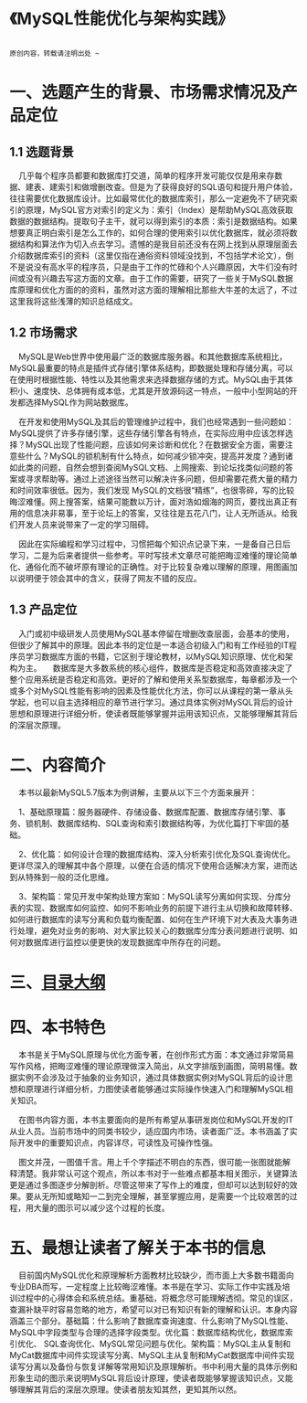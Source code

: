 # 《MySQL性能优化与架构实践》
````

原创内容，转载请注明出处 ~

````

# 一、选题产生的背景、市场需求情况及产品定位
## 1.1 选题背景
&nbsp;&nbsp;&nbsp;&nbsp;几乎每个程序员都要和数据库打交道，简单的程序开发可能仅仅是用来存数据、建表、建索引和做增删改查。但是为了获得良好的SQL语句和提升用户体验，往往需要优化数据库设计。比如最常优化的数据库索引，那么一定避免不了研究索引的原理，MySQL官方对索引的定义为：索引（Index）是帮助MySQL高效获取数据的数据结构。提取句子主干，就可以得到索引的本质：索引是数据结构。如果想要真正明白索引是怎么工作的，如何合理的使用索引以优化数据库，就必须将数据结构和算法作为切入点去学习。遗憾的是我目前还没有在网上找到从原理层面去介绍数据库索引的资料（这里仅指在通俗资料领域没找到，不包括学术论文），倒不是说没有高水平的程序员，只是由于工作的忙碌和个人兴趣原因，大牛们没有时间或没有兴趣去写这方面的文章。由于工作的需要，研究了一些关于MySQL数据库原理和优化方面的的资料，虽然对这方面的理解相比那些大牛差的太远了，不过这里我将这些浅薄的知识总结成文。

## 1.2 市场需求

&nbsp;&nbsp;&nbsp;&nbsp;MySQL是Web世界中使用最广泛的数据库服务器。和其他数据库系统相比，MySQL最重要的特点是插件式存储引擎体系结构，即数据处理和存储分离，可以在使用时根据性能、特性以及其他需求来选择数据存储的方式。MySQL由于其体积小、速度快、总体拥有成本低，尤其是开放源码这一特点，一般中小型网站的开发都选择MySQL作为网站数据库。

&nbsp;&nbsp;&nbsp;&nbsp;在开发和使用MySQL及其后的管理维护过程中，我们也经常遇到一些问题如：MySQL提供了许多存储引擎，这些存储引擎各有特点，在实际应用中应该怎样选择？MySQL出现了性能问题，应该如何来诊断和优化？在数据安全方面，需要注意些什么？MySQL的锁机制有什么特点，如何减少锁冲突，提高并发度？通到诸如此类的问题，自然会想到查阅MySQL文档、上网搜索、到论坛找类似问题的答案或寻求帮助等。通过上述途径当然可以解决许多问题，但却需要花费大量的精力和时间效率很低。因为，我们发现 MySQL的文档很“精练”，也很零碎，写的比较晦涩难懂。网上搜答案，结果可能数以万计，面对浩如烟海的网页，要找出真正有用的信息决非易事，至于论坛上的答案，又往往是五花八门，让人无所适从。给我们开发人员来说带来了一定的学习阻碍。

&nbsp;&nbsp;&nbsp;&nbsp;因此在实际编程和学习过程中，习惯把每个知识点记录下来，一是备自己日后学习，二是为后来者提供一些参考。平时写技术文章尽可能把晦涩难懂的理论简单化、通俗化而不破坏原有理论的正确性。对于比较复杂难以理解的原理，用图画加以说明便于领会其中的含义，获得了网友不错的反应。

## 1.3 产品定位
&nbsp;&nbsp;&nbsp;&nbsp;入门或初中级研发人员使用MySQL基本停留在增删改查层面，会基本的使用，但很少了解其中的原理。因此本书的定位是一本适合初级入门和有工作经验的IT程序员学习数据库方面的书籍，它区别于理论教材，以MySQL知识原理、优化和架构为主。
&nbsp;&nbsp;&nbsp;&nbsp;数据库是大多数系统的核心组件，数据库是否稳定和高效直接决定了整个应用系统是否稳定和高效。更好的了解和使用关系型数据库，每章都涉及一个或多个对MySQL性能有影响的因素及性能优化方法，你可以从课程的第一章从头学起，也可以自主选择相应的章节进行学习。通过具体实例对MySQL背后的设计思想和原理进行详细分析，使读者既能够掌握并运用该知识点，又能够理解其背后的深层次原理。


# 二、内容简介
&nbsp;&nbsp;&nbsp;&nbsp;本书以最新MySQL5.7版本为例讲解，主要从以下三个方面来展开：

&nbsp;&nbsp;&nbsp;&nbsp;1、基础原理篇：服务器硬件、存储设备、数据库配置、数据库存储引擎、事务、锁机制、数据库结构、SQL查询和索引数据结构等，为优化篇打下牢固的基础。

&nbsp;&nbsp;&nbsp;&nbsp;2、优化篇：如何设计合理的数据库结构、深入分析索引优化及SQL查询优化。更详尽深入的理解其中各个原理，以便在合适的情况下使用合适解决方案，进而达到从特殊到一般的泛化思维。

&nbsp;&nbsp;&nbsp;&nbsp;3、架构篇：常见开发中架构处理方案如：MySQL读写分离如何实现、分库分表的实现、数据库如何监控、如何不影响业务的前提下进行主从切换和故障转移、如何进行数据库的读写分离和负载均衡配置、如何在生产环境下对大表及大事务进行处理，避免对业务的影响、对大家比较关心的数据库分库分表问题进行说明、如何对数据库进行监控以便更快的发现数据库中所存在的问题。


# 三、[目录大纲](https://github.com/tcyfree/mysql-actual-combat-and-principle-analysis/blob/master/Catalog.md)


# 四、本书特色
&nbsp;&nbsp;&nbsp;&nbsp;本书是关于MySQL原理与优化方面专著，在创作形式方面：本文通过非常简易写作风格，把晦涩难懂的理论原理做深入简出，从文字排版到画图，简明易懂。数据实例不会涉及过于抽象的业务知识，通过具体数据实例对MySQL背后的设计思想和原理进行详细分析，力图使读者能够通过实际操作快速入门和理解MySQL相关知识。

&nbsp;&nbsp;&nbsp;&nbsp;在图书内容方面，本书主要面向的是所有希望从事研发岗位和MySQL开发的IT从业人员。当前市场中的同类书较少，适应国内市场，读者面广泛。本书涵盖了实际开发中的重要知识点，内容详尽，可读性及可操作性强。

&nbsp;&nbsp;&nbsp;&nbsp;图文并茂，一图值千言。用上千个字描述不明白的东西，很可能一张图就能解释清楚。我非常认可这个观点，所以本书对于一些难点都基本相关图示，关键算法更是通过多图逐步分解剖析。尽管这带来了写作上的难度，但却可以达到较好的效果。要从无所知或略知一二到完全理解，甚至掌握应用，是需要一个比较艰苦的过程，用大量的图示可以减少这个过程的长度。


# 五、最想让读者了解关于本书的信息

&nbsp;&nbsp;&nbsp;&nbsp;目前国内MySQL优化和原理解析方面教材比较缺少，而市面上大多数书籍面向专业DBA而写，一定程度上比较晦涩难懂。本书是在学习、实际工作中实践及培训过程中的心得体会和系统总结。重基础，将概念尽可能理解透彻。常见的误区， 查漏补缺平时容易忽略的地方，希望可以对已有知识有新的理解和认识。本身内容涵盖三个部分。基础篇：什么影响了数据库查询速度、什么影响了MySQL性能、MySQL中字段类型与合理的选择字段类型。优化篇：数据库结构优化，数据库索引优化、 SQL查询优化、MySQL常见问题与优化。架构篇：MySQL主从复制和MyCat数据库中间件实现读写分离、MySQL主从复制和MyCat数据库中间件实现读写分离以及备份与恢复详解等常用知识及原理解析。书中利用大量的具体示例和形象生动的图示来说明MySQL背后设计原理，使读者既能够掌握该知识点，又能够理解其背后的深层次原理。使读者朋友知其然，更知其所以然。

